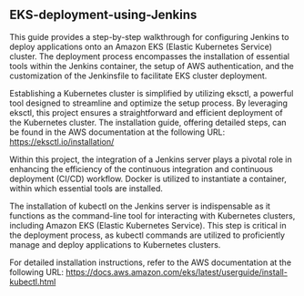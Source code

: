 ## EKS-deployment-using-Jenkins

This guide provides a step-by-step walkthrough for configuring Jenkins to deploy applications onto an Amazon EKS (Elastic Kubernetes Service) cluster. The deployment process encompasses the installation of essential tools within the Jenkins container, the setup of AWS authentication, and the customization of the Jenkinsfile to facilitate EKS cluster deployment.



Establishing a Kubernetes cluster is simplified by utilizing eksctl, a powerful tool designed to streamline and optimize the setup process. By leveraging eksctl, this project ensures a straightforward and efficient deployment of the Kubernetes cluster. The installation guide, offering detailed steps, can be found in the AWS documentation at the following URL: https://eksctl.io/installation/





Within this project, the integration of a Jenkins server plays a pivotal role in enhancing the efficiency of the continuous integration and continuous deployment (CI/CD) workflow. Docker is utilized to instantiate a container, within which essential tools are installed.





The installation of kubectl on the Jenkins server is indispensable as it functions as the command-line tool for interacting with Kubernetes clusters, including Amazon EKS (Elastic Kubernetes Service). This step is critical in the deployment process, as kubectl commands are utilized to proficiently manage and deploy applications to Kubernetes clusters.

For detailed installation instructions, refer to the AWS documentation at the following URL: https://docs.aws.amazon.com/eks/latest/userguide/install-kubectl.html





